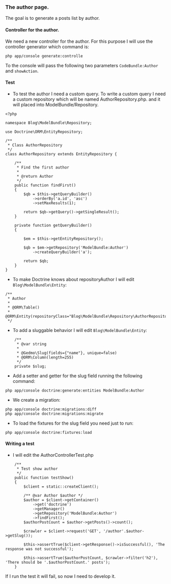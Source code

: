 ### The author page.
The goal is to generate a posts list by author.

#### Controller for the author.
We need a new controller for the author. For this purpose I will use the controller generator which command is:
```
php app/console generate:controlle

```
To the console will pass the following two parameters `CodeBundle:Author` and `showAction`.

#### Test 

* To test the author I need a custom query.
To write a custom query I need a custom repository which will be named AuthorRepository.php. and it will placed into ModelBundle/Repository.
```
<?php

namespace Blog\ModelBundle\Repository;

use Doctrine\ORM\EntityRepository;

/** 
 * Class AuthorRepository
 */
class AuthorRepository extends EntityRepository {

	/** 
	 * Find the first author
	 *
	 * @return Author
	 */
	public function findFirst()
	{
		$qb = $this->getQueryBuilder()
			->orderBy('a.id', 'asc')
			->setMaxResults(1);

		return $qb->getQuery()->getSingleResult();
	}

	private function getQueryBuilder()
	{

		$em = $this->getEntityRepository();

		$qb = $em->getRepository('ModelBundle:Author')
			->createQueryBuilder('a');

		return $qb;
	}
}
```

* To make Doctrine knows about repositoryAuthor I will edit `Blog\ModelBundle\Entity`:
```
/**
 * Author
 *
 * @ORM\Table()
 * @ORM\Entity(repositoryClass="Blog\ModelBundle\Repository\AuthorRepository")
 */
```

* To add a sluggable behavior I will edit `Blog\ModelBundle\Entity`:
```
    /**
     * @var string
     *
     * @Gedmo\Slug(fields={"name"}, unique=false)
     * @ORM\Column(length=255)
     */
    private $slug;
```

* Add a setter and getter for the slug field running the following command:
```
php app/console doctrine:generate:entities ModelBundle:Author
```

* We create a migration:
```
php app/console doctrine:migrations:diff
php app/console doctrine:migrations:migrate
``` 

* To load the fixtures for the slug field you need just to run:
```
php app/console doctrine:fixtures:load
```

#### Writing a test

* I will edit the AuthorControllerTest.php
```
	/**
	 * Test show author
	 */
    public function testShow()
    {
        $client = static::createClient();

        /** @var Author $author */
        $author = $client->getContainer()
        	->get('doctrine')
        	->getManager()
        	->getRepository('ModelBundle:Author')
        	->findFirst();
        $authorPostCount = $author->getPosts()->count();

        $crawler = $client->request('GET', '/author'.$author->getSlug());

        $this->assertTrue($client->getResponse()->isSuccessful(), 'The response was not successful');

        $this->assertTrue($authorPostCount, $crawler->filter('h2'), 'There should be '.$authorPostCount.' posts');
    }
```
If I run the test it will fail, so now I need to develop it.

 



